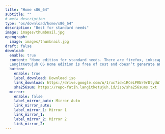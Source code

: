 ```yaml
---
title: "Home x86_64"
subtitle: ""
# meta description
type: "os/download/home/x86_64"
description: "Best for standard needs"
image: images/thumbnail.jpg
opengraph:
  image: images/thumbnail.jpg
draft: false
download:
  enable: true
  content: "Home edition for standard needs. There are firefox, inkscape, gimp, libreoffice, audio and video codecs. As well as supporting non-free applications such as nvidia, zoom, discord and others.<br><br>
  LangitKetujuh OS Home edition is free of cost and doesn’t generate any direct sort of income. It is funded by advertising, sponsoring and donations and although it is financially supported by its own community of users. Support us to keep growing."
  button:
    enable: true
    label_download: Download iso
    link_download: https://drive.google.com/u/1/uc?id=1RCeLPRNr9rDtydW7nOlrwjZTKOZJMk7k&export=download
    sha256sum: https://repo-fatih.langitketujuh.id/iso/sha256sums.txt
  mirror:
    enable: false
    label_mirror_auto: Mirror Auto
    link_mirror_auto:
    label_mirror_1: Mirror 1
    link_mirror_1:
    label_mirror_2: Mirror 2
    link_mirror_2:
---
```

